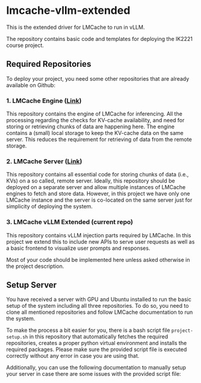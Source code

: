 # lmcache-vllm-extended
This is the extended driver for LMCache to run in vLLM.

The repository contains basic code and templates for deploying the IK2221 course project.

## Required Repositories

To deploy your project, you need some other repositories that are already available on Github:

### 1. LMCache Engine ([Link][LMCache])

This repository contains the engine of LMCache for inferencing.
All the processing regarding the checks for KV-cache availability, and need for storing or retrieving chunks of data are happening here. 
The engine contains a (small) local storage to keep the KV-cache data on the same server.
This reduces the requirement for retrieving of data from the remote storage.

### 2. LMCache Server ([Link][LMCache-Server])

This repository contains all essential code for storing chunks of data (i.e., KVs) on a so called, remote server.
Ideally, this repository should be deployed on a separate server and allow multiple instances of LMCache engines to fetch and store data.
However, in this project we have only one LMCache instance and the server is co-located on the same server just for simplicity of deploying the system.

### 3. LMCache vLLM Extended (current repo)

This repository contains vLLM injection parts required by LMCache.
In this project we extend this to include new APIs to serve user requests as well as a basic frontend to visualize user prompts and responses.

Most of your code should be implemented here unless asked otherwise in the project description.

## Setup Server

You have received a server with GPU and Ubuntu installed to run the basic setup of the system including all three repositories.
To do so, you need to clone all mentioned repositories and follow LMCache documentation to run the system. 

To make the process a bit easier for you, there is a bash script file ```project-setup.sh``` in this repository that automatically fetches the required repositories, creates a proper python virtual environment and installs the required packages. 
Please make sure the provided script file is executed correctly without any error in case you are using that. 

Additionally, you can use the following documentation to manually setup your server in case there are some issues with the provided script file:



[LMCache]: https://github.com/LMCache/LMCache
[LMCache-Server]: https://github.com/LMCache/LMCache